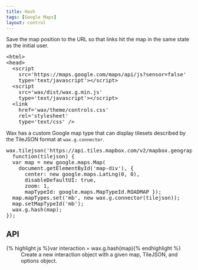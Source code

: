 ```yaml
---
title: Hash
tags: [Google Maps]
layout: control
---
```


Save the map position to the URL so that links hit the map in the same state as
the initial user.

<pre class='prettyprint'>
&lt;html&gt;
&lt;head&gt;
  &lt;script
    src='https://maps.google.com/maps/api/js?sensor=false'
    type='text/javascript'&gt;&lt;/script&gt;
  &lt;script
    src='wax/dist/wax.g.min.js'
    type='text/javascript'&gt;&lt;/script&gt;
  &lt;link
    href='wax/theme/controls.css'
    rel='stylesheet'
    type='text/css' /&gt;
</pre>

Wax has a custom Google map type that can display tilesets described by
the TileJSON format at `wax.g.connector`.

<div id='map-div' class='demo-map'></div>

<pre class='prettyprint live'>
wax.tilejson('https://api.tiles.mapbox.com/v2/mapbox.geography-class.jsonp',
  function(tilejson) {
  var map = new google.maps.Map(
    document.getElementById('map-div'), {
      center: new google.maps.LatLng(0, 0),
      disableDefaultUI: true,
      zoom: 1,
      mapTypeId: google.maps.MapTypeId.ROADMAP });
  map.mapTypes.set('mb', new wax.g.connector(tilejson));
  map.setMapTypeId('mb');
  wax.g.hash(map);
});
</pre>

## API

<dl>
  <dt>{% highlight js %}var interaction = wax.g.hash(map){% endhighlight %}</dt>
  <dd>
    Create a new interaction object with a given map, TileJSON, and options object.
  </dd>
</dl>


